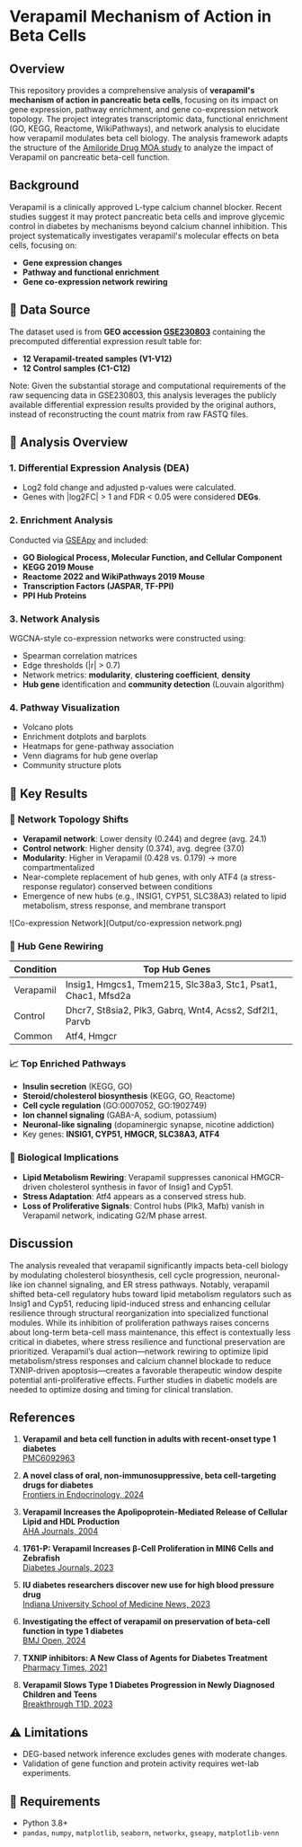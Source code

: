 # Verapamil Mechanism of Action in Beta Cells

## Overview

This repository provides a comprehensive analysis of **verapamil's mechanism of action in pancreatic beta cells**, focusing on its impact on gene expression, pathway enrichment, and gene co-expression network topology. The project integrates transcriptomic data, functional enrichment (GO, KEGG, Reactome, WikiPathways), and network analysis to elucidate how verapamil modulates beta cell biology. The analysis framework adapts the structure of the [Amiloride Drug MOA study](https://github.com/evanpeikon/Amilioride_Drug_MOA) to analyze the impact of Verapamil on pancreatic beta-cell function.

## Background

Verapamil is a clinically approved L-type calcium channel blocker. Recent studies suggest it may protect pancreatic beta cells and improve glycemic control in diabetes by mechanisms beyond calcium channel inhibition. This project systematically investigates verapamil's molecular effects on beta cells, focusing on:

- **Gene expression changes**
- **Pathway and functional enrichment**
- **Gene co-expression network rewiring**

## 📂 Data Source
The dataset used is from **GEO accession [GSE230803](https://www.ncbi.nlm.nih.gov/geo/query/acc.cgi?acc=GSE230803)** containing the precomputed differential expression result table for:
- **12 Verapamil-treated samples (V1-V12)**
- **12 Control samples (C1-C12)**

Note: Given the substantial storage and computational requirements of the raw sequencing data in GSE230803, this analysis leverages the publicly available differential expression results provided by the original authors, instead of reconstructing the count matrix from raw FASTQ files.

## 🧪 Analysis Overview

### 1. **Differential Expression Analysis (DEA)**
- Log2 fold change and adjusted p-values were calculated.
- Genes with |log2FC| > 1 and FDR < 0.05 were considered **DEGs**.

### 2. **Enrichment Analysis**
Conducted via [GSEApy](https://github.com/zqfang/GSEApy) and included:
- **GO Biological Process, Molecular Function, and Cellular Component**
- **KEGG 2019 Mouse**
- **Reactome 2022 and WikiPathways 2019 Mouse**
- **Transcription Factors (JASPAR, TF-PPI)**
- **PPI Hub Proteins**

### 3. **Network Analysis**
WGCNA-style co-expression networks were constructed using:
- Spearman correlation matrices
- Edge thresholds (|r| > 0.7)
- Network metrics: **modularity**, **clustering coefficient**, **density**
- **Hub gene** identification and **community detection** (Louvain algorithm)

### 4. **Pathway Visualization**
- Volcano plots
- Enrichment dotplots and barplots
- Heatmaps for gene-pathway association
- Venn diagrams for hub gene overlap
- Community structure plots

## 🧬 Key Results

### 🧠 **Network Topology Shifts**
- **Verapamil network**: Lower density (0.244) and degree (avg. 24.1)
- **Control network**: Higher density (0.374), avg. degree (37.0)
- **Modularity**: Higher in Verapamil (0.428 vs. 0.179) → more compartmentalized
- Near-complete replacement of hub genes, with only ATF4 (a stress-response regulator) conserved between conditions
- Emergence of new hubs (e.g., INSIG1, CYP51, SLC38A3) related to lipid metabolism, stress response, and membrane transport

![Co-expression Network](Output/co-expression network.png)



### 🔗 **Hub Gene Rewiring**
| Condition        | Top Hub Genes                             |
|------------------|-------------------------------------------|
| Verapamil        | Insig1, Hmgcs1, Tmem215, Slc38a3, Stc1, Psat1, Chac1, Mfsd2a|
| Control          | Dhcr7, St8sia2, Plk3, Gabrq, Wnt4, Acss2, Sdf2l1, Parvb|
| Common           | Atf4, Hmgcr                                    |

### 📈 **Top Enriched Pathways**
- **Insulin secretion** (KEGG, GO)
- **Steroid/cholesterol biosynthesis** (KEGG, GO, Reactome)
- **Cell cycle regulation** (GO:0007052, GO:1902749)
- **Ion channel signaling** (GABA-A, sodium, potassium)
- **Neuronal-like signaling** (dopaminergic synapse, nicotine addiction)
 - Key genes: **INSIG1, CYP51, HMGCR, SLC38A3, ATF4**

### 🧬 **Biological Implications**
- **Lipid Metabolism Rewiring**: Verapamil suppresses canonical HMGCR-driven cholesterol synthesis in favor of Insig1 and Cyp51.
- **Stress Adaptation**: Atf4 appears as a conserved stress hub.
- **Loss of Proliferative Signals**: Control hubs (Plk3, Mafb) vanish in Verapamil network, indicating G2/M phase arrest.

## Discussion
The analysis revealed that verapamil significantly impacts beta-cell biology by modulating cholesterol biosynthesis, cell cycle progression, neuronal-like ion channel signaling, and ER stress pathways. Notably, verapamil shifted beta-cell regulatory hubs toward lipid metabolism regulators such as Insig1 and Cyp51, reducing lipid-induced stress and enhancing cellular resilience through structural reorganization into specialized functional modules. While its inhibition of proliferation pathways raises concerns about long-term beta-cell mass maintenance, this effect is contextually less critical in diabetes, where stress resilience and functional preservation are prioritized. Verapamil’s dual action—network rewiring to optimize lipid metabolism/stress responses and calcium channel blockade to reduce TXNIP-driven apoptosis—creates a favorable therapeutic window despite potential anti-proliferative effects. Further studies in diabetic models are needed to optimize dosing and timing for clinical translation.

## References
1. **Verapamil and beta cell function in adults with recent-onset type 1 diabetes**  
   [PMC6092963](https://pmc.ncbi.nlm.nih.gov/articles/PMC6092963/)

2. **A novel class of oral, non-immunosuppressive, beta cell-targeting drugs for diabetes**  
   [Frontiers in Endocrinology, 2024](https://www.frontiersin.org/journals/endocrinology/articles/10.3389/fendo.2024.1476444/full)

3. **Verapamil Increases the Apolipoprotein-Mediated Release of Cellular Lipid and HDL Production**  
   [AHA Journals, 2004](https://www.ahajournals.org/doi/10.1161/01.atv.0000117178.94087.ba)

4. **1761-P: Verapamil Increases β-Cell Proliferation in MIN6 Cells and Zebrafish**  
   [Diabetes Journals, 2023](https://diabetesjournals.org/diabetes/article/72/Supplement_1/1761-P/151003/1761-P-Verapamil-Increases-Cells-Proliferation-in)

5. **IU diabetes researchers discover new use for high blood pressure drug**  
   [Indiana University School of Medicine News, 2023](https://medicine.iu.edu/news/2023/03/clver-diabetes-clinical-trial)

6. **Investigating the effect of verapamil on preservation of beta-cell function in type 1 diabetes**  
   [BMJ Open, 2024](https://bmjopen.bmj.com/content/14/11/e091597)

7. **TXNIP inhibitors: A New Class of Agents for Diabetes Treatment**  
   [Pharmacy Times, 2021](https://www.pharmacytimes.com/view/txnip-inhibitors-a-new-class-of-agents-for-diabetes-treatment)

8. **Verapamil Slows Type 1 Diabetes Progression in Newly Diagnosed Children and Teens**  
   [Breakthrough T1D, 2023](https://www.breakthrought1d.org/news-and-updates/verapamil-slows-type-1-diabetes-progression-newly-diagnosed-children-and-teens/)

## ⚠️ Limitations
- DEG-based network inference excludes genes with moderate changes.
- Validation of gene function and protein activity requires wet-lab experiments.

## 🔧 Requirements
- Python 3.8+
- `pandas`, `numpy`, `matplotlib`, `seaborn`, `networkx`, `gseapy`, `matplotlib-venn`






